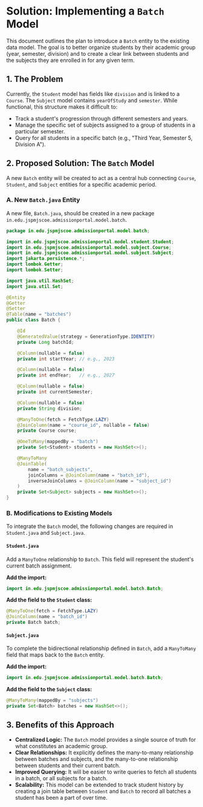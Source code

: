 # Solution: Implementing a `Batch` Model

This document outlines the plan to introduce a `Batch` entity to the existing data model. The goal is to better organize students by their academic group (year, semester, division) and to create a clear link between students and the subjects they are enrolled in for any given term.

## 1. The Problem

Currently, the `Student` model has fields like `division` and is linked to a `Course`. The `Subject` model contains `yearOfStudy` and `semester`. While functional, this structure makes it difficult to:
- Track a student's progression through different semesters and years.
- Manage the specific set of subjects assigned to a group of students in a particular semester.
- Query for all students in a specific batch (e.g., "Third Year, Semester 5, Division A").

## 2. Proposed Solution: The `Batch` Model

A new `Batch` entity will be created to act as a central hub connecting `Course`, `Student`, and `Subject` entities for a specific academic period.

### A. New `Batch.java` Entity

A new file, `Batch.java`, should be created in a new package `in.edu.jspmjscoe.admissionportal.model.batch`.

```java
package in.edu.jspmjscoe.admissionportal.model.batch;

import in.edu.jspmjscoe.admissionportal.model.student.Student;
import in.edu.jspmjscoe.admissionportal.model.subject.Course;
import in.edu.jspmjscoe.admissionportal.model.subject.Subject;
import jakarta.persistence.*;
import lombok.Getter;
import lombok.Setter;

import java.util.HashSet;
import java.util.Set;

@Entity
@Getter
@Setter
@Table(name = "batches")
public class Batch {

    @Id
    @GeneratedValue(strategy = GenerationType.IDENTITY)
    private Long batchId;

    @Column(nullable = false)
    private int startYear; // e.g., 2023

    @Column(nullable = false)
    private int endYear;   // e.g., 2027

    @Column(nullable = false)
    private int currentSemester;

    @Column(nullable = false)
    private String division;

    @ManyToOne(fetch = FetchType.LAZY)
    @JoinColumn(name = "course_id", nullable = false)
    private Course course;

    @OneToMany(mappedBy = "batch")
    private Set<Student> students = new HashSet<>();

    @ManyToMany
    @JoinTable(
        name = "batch_subjects",
        joinColumns = @JoinColumn(name = "batch_id"),
        inverseJoinColumns = @JoinColumn(name = "subject_id")
    )
    private Set<Subject> subjects = new HashSet<>();
}
```

### B. Modifications to Existing Models

To integrate the `Batch` model, the following changes are required in `Student.java` and `Subject.java`.

#### `Student.java`
Add a `ManyToOne` relationship to `Batch`. This field will represent the student's current batch assignment.

**Add the import:**
```java
import in.edu.jspmjscoe.admissionportal.model.batch.Batch;
```

**Add the field to the `Student` class:**
```java
@ManyToOne(fetch = FetchType.LAZY)
@JoinColumn(name = "batch_id")
private Batch batch;
```

#### `Subject.java`
To complete the bidirectional relationship defined in `Batch`, add a `ManyToMany` field that maps back to the `Batch` entity.

**Add the import:**
```java
import in.edu.jspmjscoe.admissionportal.model.batch.Batch;
```

**Add the field to the `Subject` class:**
```java
@ManyToMany(mappedBy = "subjects")
private Set<Batch> batches = new HashSet<>();
```

## 3. Benefits of this Approach

- **Centralized Logic:** The `Batch` model provides a single source of truth for what constitutes an academic group.
- **Clear Relationships:** It explicitly defines the many-to-many relationship between batches and subjects, and the many-to-one relationship between students and their current batch.
- **Improved Querying:** It will be easier to write queries to fetch all students in a batch, or all subjects for a batch.
- **Scalability:** This model can be extended to track student history by creating a join table between `Student` and `Batch` to record all batches a student has been a part of over time.
